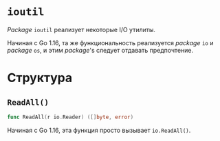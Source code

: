 # `ioutil`

*Package* `ioutil` реализует некоторые I/O утилиты.

Начиная с Go 1.16, та же функциональность реализуется *package* `io` и *package* `os`, и этим *package*'s следует отдавать предпочтение.



# Структура

## `ReadAll()`

```go
func ReadAll(r io.Reader) ([]byte, error)
```

Начиная с Go 1.16, эта функция просто вызывает `io.ReadAll()`.